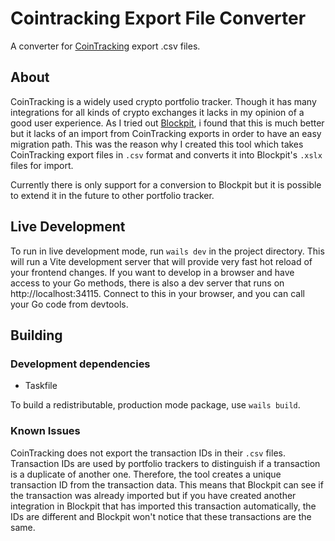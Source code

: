 # Cointracking Export File Converter

A converter for [CoinTracking](https://cointracking.info/) export .csv files. 

## About

CoinTracking is a widely used crypto portfolio tracker. Though it has many integrations for all kinds of crypto exchanges it lacks in my opinion of a good user experience.
As I tried out [Blockpit](https://www.blockpit.io/), i found that this is much better but it lacks of an import from CoinTracking exports in order to have an easy migration path.
This was the reason why I created this tool which takes CoinTracking export files in `.csv` format and converts it into Blockpit's `.xslx` files for import.

Currently there is only support for a conversion to Blockpit but it is possible to extend it in the future to other portfolio tracker.

## Live Development

To run in live development mode, run `wails dev` in the project directory. This will run a Vite development
server that will provide very fast hot reload of your frontend changes. If you want to develop in a browser
and have access to your Go methods, there is also a dev server that runs on http://localhost:34115. Connect
to this in your browser, and you can call your Go code from devtools.

## Building

### Development dependencies

- Taskfile

To build a redistributable, production mode package, use `wails build`.

### Known Issues

CoinTracking does not export the transaction IDs in their `.csv` files. Transaction IDs are used by portfolio trackers to distinguish if a transaction is a duplicate of another one. 
Therefore, the tool creates a unique transaction ID from the transaction data. This means that Blockpit can see if the transaction was already imported but if you have created another integration in Blockpit that has imported this transaction automatically, the IDs are different and Blockpit won't notice that these transactions are the same.
